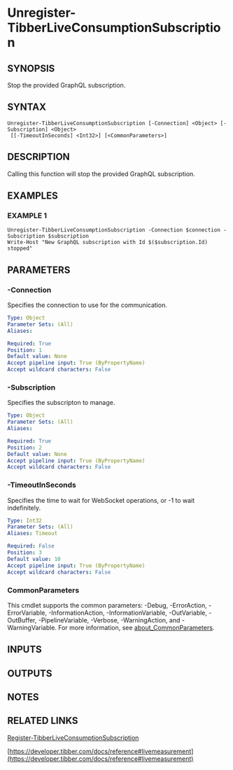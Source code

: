 # Unregister-TibberLiveConsumptionSubscription

## SYNOPSIS
Stop the provided GraphQL subscription.

## SYNTAX

```
Unregister-TibberLiveConsumptionSubscription [-Connection] <Object> [-Subscription] <Object>
 [[-TimeoutInSeconds] <Int32>] [<CommonParameters>]
```

## DESCRIPTION
Calling this function will stop the provided GraphQL subscription.

## EXAMPLES

### EXAMPLE 1
```
Unregister-TibberLiveConsumptionSubscription -Connection $connection -Subscription $subscription
Write-Host "New GraphQL subscription with Id $($subscription.Id) stopped"
```

## PARAMETERS

### -Connection
Specifies the connection to use for the communication.

```yaml
Type: Object
Parameter Sets: (All)
Aliases:

Required: True
Position: 1
Default value: None
Accept pipeline input: True (ByPropertyName)
Accept wildcard characters: False
```

### -Subscription
Specifies the subscripton to manage.

```yaml
Type: Object
Parameter Sets: (All)
Aliases:

Required: True
Position: 2
Default value: None
Accept pipeline input: True (ByPropertyName)
Accept wildcard characters: False
```

### -TimeoutInSeconds
Specifies the time to wait for WebSocket operations, or -1 to wait indefinitely.

```yaml
Type: Int32
Parameter Sets: (All)
Aliases: Timeout

Required: False
Position: 3
Default value: 10
Accept pipeline input: True (ByPropertyName)
Accept wildcard characters: False
```

### CommonParameters
This cmdlet supports the common parameters: -Debug, -ErrorAction, -ErrorVariable, -InformationAction, -InformationVariable, -OutVariable, -OutBuffer, -PipelineVariable, -Verbose, -WarningAction, and -WarningVariable. For more information, see [about_CommonParameters](http://go.microsoft.com/fwlink/?LinkID=113216).

## INPUTS

## OUTPUTS

## NOTES

## RELATED LINKS

[Register-TibberLiveConsumptionSubscription](Register-TibberLiveConsumptionSubscription.md)

[https://developer.tibber.com/docs/reference#livemeasurement](https://developer.tibber.com/docs/reference#livemeasurement)

